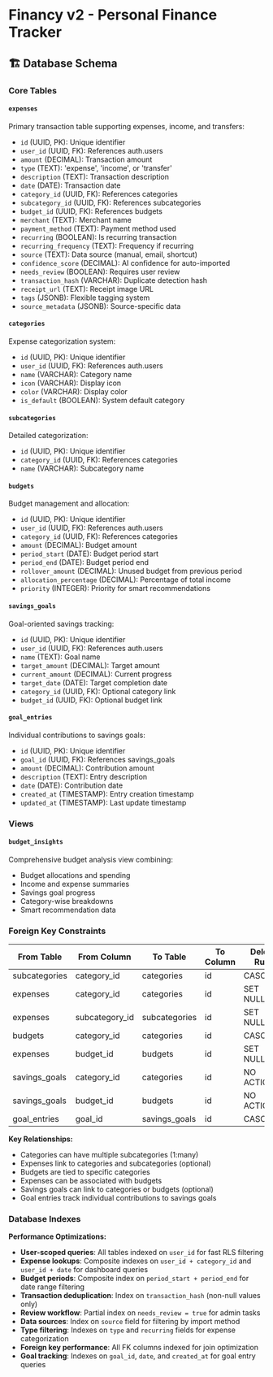 # Financy v2 - Personal Finance Tracker

## 🏗️ Database Schema

### Core Tables

#### `expenses`

Primary transaction table supporting expenses, income, and transfers:

- `id` (UUID, PK): Unique identifier
- `user_id` (UUID, FK): References auth.users
- `amount` (DECIMAL): Transaction amount
- `type` (TEXT): 'expense', 'income', or 'transfer'
- `description` (TEXT): Transaction description
- `date` (DATE): Transaction date
- `category_id` (UUID, FK): References categories
- `subcategory_id` (UUID, FK): References subcategories
- `budget_id` (UUID, FK): References budgets
- `merchant` (TEXT): Merchant name
- `payment_method` (TEXT): Payment method used
- `recurring` (BOOLEAN): Is recurring transaction
- `recurring_frequency` (TEXT): Frequency if recurring
- `source` (TEXT): Data source (manual, email, shortcut)
- `confidence_score` (DECIMAL): AI confidence for auto-imported
- `needs_review` (BOOLEAN): Requires user review
- `transaction_hash` (VARCHAR): Duplicate detection hash
- `receipt_url` (TEXT): Receipt image URL
- `tags` (JSONB): Flexible tagging system
- `source_metadata` (JSONB): Source-specific data

#### `categories`

Expense categorization system:

- `id` (UUID, PK): Unique identifier
- `user_id` (UUID, FK): References auth.users
- `name` (VARCHAR): Category name
- `icon` (VARCHAR): Display icon
- `color` (VARCHAR): Display color
- `is_default` (BOOLEAN): System default category

#### `subcategories`

Detailed categorization:

- `id` (UUID, PK): Unique identifier
- `category_id` (UUID, FK): References categories
- `name` (VARCHAR): Subcategory name

#### `budgets`

Budget management and allocation:

- `id` (UUID, PK): Unique identifier
- `user_id` (UUID, FK): References auth.users
- `category_id` (UUID, FK): References categories
- `amount` (DECIMAL): Budget amount
- `period_start` (DATE): Budget period start
- `period_end` (DATE): Budget period end
- `rollover_amount` (DECIMAL): Unused budget from previous period
- `allocation_percentage` (DECIMAL): Percentage of total income
- `priority` (INTEGER): Priority for smart recommendations

#### `savings_goals`

Goal-oriented savings tracking:

- `id` (UUID, PK): Unique identifier
- `user_id` (UUID, FK): References auth.users
- `name` (TEXT): Goal name
- `target_amount` (DECIMAL): Target amount
- `current_amount` (DECIMAL): Current progress
- `target_date` (DATE): Target completion date
- `category_id` (UUID, FK): Optional category link
- `budget_id` (UUID, FK): Optional budget link

#### `goal_entries`

Individual contributions to savings goals:

- `id` (UUID, PK): Unique identifier
- `goal_id` (UUID, FK): References savings_goals
- `amount` (DECIMAL): Contribution amount
- `description` (TEXT): Entry description
- `date` (DATE): Contribution date
- `created_at` (TIMESTAMP): Entry creation timestamp
- `updated_at` (TIMESTAMP): Last update timestamp

### Views

#### `budget_insights`

Comprehensive budget analysis view combining:

- Budget allocations and spending
- Income and expense summaries
- Savings goal progress
- Category-wise breakdowns
- Smart recommendation data

### Foreign Key Constraints

| From Table    | From Column    | To Table      | To Column | Delete Rule |
| ------------- | -------------- | ------------- | --------- | ----------- |
| subcategories | category_id    | categories    | id        | CASCADE     |
| expenses      | category_id    | categories    | id        | SET NULL    |
| expenses      | subcategory_id | subcategories | id        | SET NULL    |
| budgets       | category_id    | categories    | id        | CASCADE     |
| expenses      | budget_id      | budgets       | id        | SET NULL    |
| savings_goals | category_id    | categories    | id        | NO ACTION   |
| savings_goals | budget_id      | budgets       | id        | NO ACTION   |
| goal_entries  | goal_id        | savings_goals | id        | CASCADE     |

**Key Relationships:**

- Categories can have multiple subcategories (1:many)
- Expenses link to categories and subcategories (optional)
- Budgets are tied to specific categories
- Expenses can be associated with budgets
- Savings goals can link to categories or budgets (optional)
- Goal entries track individual contributions to savings goals

### Database Indexes

**Performance Optimizations:**

- **User-scoped queries**: All tables indexed on `user_id` for fast RLS filtering
- **Expense lookups**: Composite indexes on `user_id + category_id` and `user_id + date` for dashboard queries
- **Budget periods**: Composite index on `period_start + period_end` for date range filtering
- **Transaction deduplication**: Index on `transaction_hash` (non-null values only)
- **Review workflow**: Partial index on `needs_review = true` for admin tasks
- **Data sources**: Index on `source` field for filtering by import method
- **Type filtering**: Indexes on `type` and `recurring` fields for expense categorization
- **Foreign key performance**: All FK columns indexed for join optimization
- **Goal tracking**: Indexes on `goal_id`, `date`, and `created_at` for goal entry queries
